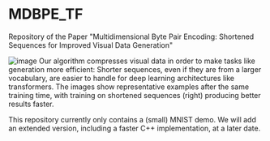 # MDBPE_TF
Repository of the Paper "Multidimensional Byte Pair Encoding: Shortened Sequences for Improved Visual Data Generation"

![image](https://github.com/user-attachments/assets/fdde38d7-d3ed-4968-91b0-a4acbfe62996)
Our algorithm compresses visual data in order to make tasks like generation more efficient: Shorter sequences, even if they are from a larger vocabulary, are easier to handle for deep learning architectures like transformers. The images show representative examples after the same training time, with training on shortened sequences (right) producing better results faster.

This repository currently only contains a (small) MNIST demo.
We will add an extended version, including a faster C++ implementation, at a later date.
